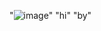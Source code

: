"![image](https://user-images.githubusercontent.com/101354249/160241739-39d4e744-b5d5-4d40-9bee-4e003b57fb78.png)"
"hi"
"by"
